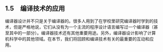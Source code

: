 ## 1.5　编译技术的应用

编译器设计并不只是关于编译器的。很多人用到了在学校里研究编译器时学到的技术，但是严格地说，它们从没有为一个主流的程序设计语言编写过一个编译器（甚至其中的一部分）。编译器技术还有其他重要用途。另外，编译器设计影响了计算机科学中的其他领域。在本节，我们将回顾和编译技术有关的最重要的互动和应用。